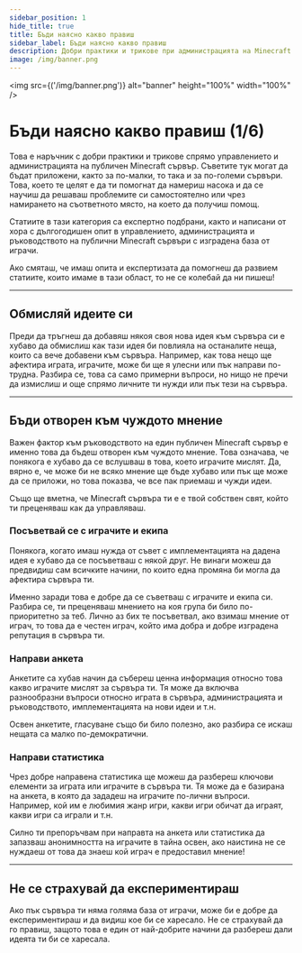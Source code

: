 ```yaml
---
sidebar_position: 1
hide_title: true
title: Бъди наясно какво правиш
sidebar_label: Бъди наясно какво правиш
description: Добри практики и трикове при администрацията на Minecraft сървър - Бъди наясно какво правиш
image: /img/banner.png
---
```


<img src={('/img/banner.png')} alt="banner" height="100%" width="100%" />

<div class="text--center">
<h1>Бъди наясно какво правиш (1/6)</h1>
</div>

Това е наръчник с добри практики и трикове спрямо управлението и администрацията на публичен Minecraft сървър.
Съветите тук могат да бъдат приложени, както за по-малки, то така и за по-големи сървъри.  Това, което те целят е да ти 
помогнат да намериш насока и да се научиш да решаваш проблемите си самостоятелно или чрез намирането на 
съответното място, на което да получиш помощ.

Статиите в тази категория са експертно подбрани, както и написани от хора с дългогодишен опит в 
управлението, администрацията и ръководството на публични Minecraft сървъри с изградена база от играчи.

Ако смяташ, че имаш опита и експертизата да помогнеш да развием статиите, които имаме в тази област, то не се колебай да ни пишеш!

---

## Обмисляй идеите си
Преди да тръгнеш да добавяш някоя своя нова идея към сървъра си е хубаво да обмислиш как тази идея би повлияла на
останалите неща, които са вече добавени към сървъра. Например, как това нещо ще афектира играта, играчите, може би
ще я улесни или пък направи по-трудна. Разбира се, това са само примерни въпроси, но нищо не пречи да измислиш и още
спрямо личните ти нужди или пък тези на сървъра.

---

## Бъди отворен към чуждото мнение
Важен фактор към ръководството на един публичен Minecraft сървър е именно това да бъдеш отворен към чуждото мнение.
Това означава, че понякога е хубаво да се вслушваш в това, което играчите мислят. Да, вярно е, че може би не всяко
мнение ще бъде хубаво или пък ще може да се приложи, но това показва, че все пак приемаш и чужди идеи.

Също ще вметна, че Minecraft сървъра ти е е твой собствен свят, който ти преценяваш как да управляваш.

### Посъветвай се с играчите и екипа
Понякога, когато имаш нужда от съвет с имплементацията на дадена идея е хубаво да се посъветваш с някой друг. Не винаги
можеш да предвидиш сам всичките начини, по които една промяна би могла да афектира сървъра ти.

Именно заради това е добре да се съветваш с играчите и екипа си. Разбира се, ти преценяваш мнението на коя група
би било по-приоритетно за теб. Лично аз бих те посъветвал, ако взимаш мнение от играч, то това да е честен играч, който
има добра и добре изградена репутация в сървъра ти.

### Направи анкета
Анкетите са хубав начин да събереш ценна информация относно това какво играчите мислят за сървъра ти. Тя може да включва
разнообразни въпроси относно играта в сървъра, администрацията и ръководството, имплементацията на нови идеи и т.н.

Освен анкетите, гласуване също би било полезно, ако разбира се искаш нещата са малко по-демократични.

### Направи статистика
Чрез добре направена статистика ще можеш да разбереш ключови елементи за играта или играчите в сървъра ти. Тя може
да е базирана на анкета, в която да зададеш на играчите по-лични въпроси. Например, кой им е любимия жанр игри, какви
игри обичат да играят, какви игри са играли и т.н.

Силно ти препоръчвам при направта на анкета или статистика да запазваш анонимността на играчите в тайна освен, ако
наистина не се нуждаеш от това да знаеш кой играч е предоставил мнение!

---

## Не се страхувай да експериментираш
Ако пък сървъра ти няма голяма база от играчи, може би е добре да експериментираш и да видиш кое би се харесало. Не се
страхувай да го правиш, защото това е един от най-добрите начини да разбереш дали идеята ти би се харесала.